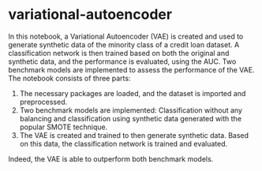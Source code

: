 # variational-autoencoder

In this notebook, a Variational Autoencoder (VAE) is created and used to generate synthetic data of the minority class of a credit loan dataset. A classification network is then trained based on both the original and synthetic data, and the performance is evaluated, using the AUC. Two benchmark models are implemented to assess the performance of the VAE. The notebook consists of three parts:

1. The necessary packages are loaded, and the dataset is imported and preprocessed.
2. Two benchmark models are implemented: Classification without any balancing and classification using synthetic data generated with the popular SMOTE technique.
3. The VAE is created and trained to then generate synthetic data. Based on this data, the classification network is trained and evaluated. 

Indeed, the VAE is able to outperform both benchmark models.
